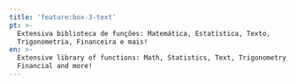 ```yaml
---
title: 'feature:box-3-text'
pt: >-
  Extensiva biblioteca de funções: Matemática, Estatística, Texto,
  Trigonometria, Financeira e mais!
en: >-
  Extensive library of functions: Math, Statistics, Text, Trigonometry,
  Financial and more!
---
```


